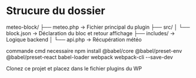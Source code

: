 # Strucure du dossier

meteo-block/
├── meteo.php              → Fichier principal du 	plugin
├── src/
│   └── block.json             → Déclaration du bloc et retour affichage
├── includes/                  → Logique backend
│   └── api.php                → Récupération météo

commande cmd necessaire
npm install @babel/core @babel/preset-env @babel/preset-react babel-loader webpack webpack-cli --save-dev

Clonez ce projet et placez dans le fichier plugins du WP
